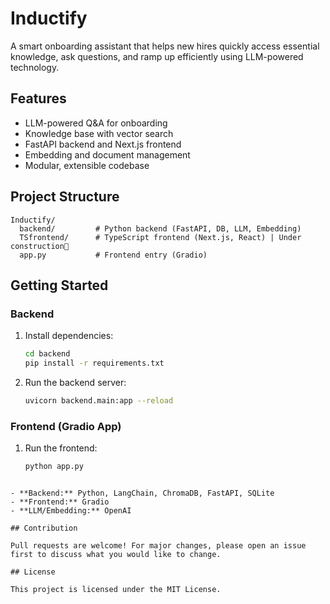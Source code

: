 # Inductify

A smart onboarding assistant that helps new hires quickly access essential knowledge, ask questions, and ramp up efficiently using LLM-powered technology.

## Features

- LLM-powered Q&A for onboarding
- Knowledge base with vector search
- FastAPI backend and Next.js frontend
- Embedding and document management
- Modular, extensible codebase

## Project Structure

```
Inductify/
  backend/         # Python backend (FastAPI, DB, LLM, Embedding)
  TSfrontend/      # TypeScript frontend (Next.js, React) | Under construction👷
  app.py           # Frontend entry (Gradio)
```

## Getting Started

### Backend

1. Install dependencies:
   ```bash
   cd backend
   pip install -r requirements.txt
   ```
2. Run the backend server:
   ```bash
   uvicorn backend.main:app --reload
   ```

### Frontend (Gradio App)

1. Run the frontend:
   ```bash
   python app.py
   ```

```##

- **Backend:** Python, LangChain, ChromaDB, FastAPI, SQLite
- **Frontend:** Gradio
- **LLM/Embedding:** OpenAI

## Contribution

Pull requests are welcome! For major changes, please open an issue first to discuss what you would like to change.

## License

This project is licensed under the MIT License.
```
